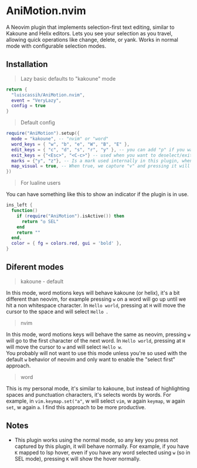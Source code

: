 # AniMotion.nvim
A Neovim plugin that implements selection-first text editing, similar to Kakoune and Helix editors. Lets you see your selection as you travel, allowing quick operations like change, delete, or yank. Works in normal mode with configurable selection modes.

## Installation
> Lazy basic defaults to "kakoune" mode
```lua
return {
  "luiscassih/AniMotion.nvim",
  event = "VeryLazy",
  config = true
}
```
> Default config
```lua
require("AniMotion").setup({
  mode = "kakoune", -- "nvim" or "word"
  word_keys = { "w", "b", "e", "W", "B", "E" },
  edit_keys = { "c", "d", "s", "r", "y" }, -- you can add "p" if you want.
  exit_keys = {"<Esc>", "<C-c>"} -- used when you want to deselect/exit from SEL mode.
  marks = {"y", "z"}, -- Is a mark used internally in this plugin, when we do a visual select when changing or deleting the highlighted word.
  map_visual = true, -- When true, we capture "v" and pressing it will enter visual mode with the plugin selection as part of the visual selection. When false, pressing "v" will exit SEL mode and the selection will be lost. You want to set to false if you have trouble with other mappings associated to "v". I recommend to try in true first.
})
```

> For lualine users

You can have something like this to show an indicator if the plugin is in use.
```lua
ins_left {
  function()
    if (require("AniMotion").isActive()) then
      return "◎ SEL"
    end
    return ""
  end,
  color = { fg = colors.red, gui = 'bold' },
}
```

## Diferent modes

> kakoune - default

In this mode, word motions keys will behave kakoune (or helix), it's a bit different than neovim, for example pressing `w` on a word will go up until we hit a non whitespace character. In `Hello world`, pressing at `H` will move the cursor to the space and will select `Hello `.

> nvim

In this mode, word motions keys will behave the same as neovim, pressing `w` will go to the first character of the next word. In `Hello world`, pressing at `H` will move the cursor to `w` and will select `Hello w`. <br/>
You probably will not want to use this mode unless you're so used with the default `w` behavior of neovim and only want to enable the "select first" approach.

> word

This is my personal mode, it's similar to kakoune, but instead of highlighting spaces and punctuation characters, it's selects words by words. For example, in `vim.keymap.set("a"`, w will select `vim`, w again `keymap`, w again `set`, w again `a`. I find this approach to be more productive.


## Notes
- This plugin works using the normal mode, so any key you press not captured by this plugin, it will behave normally. For example, if you have `K` mapped to lsp hover, even if you have any word selected using `w` (so in SEL mode), pressing `K` will show the hover normally.
